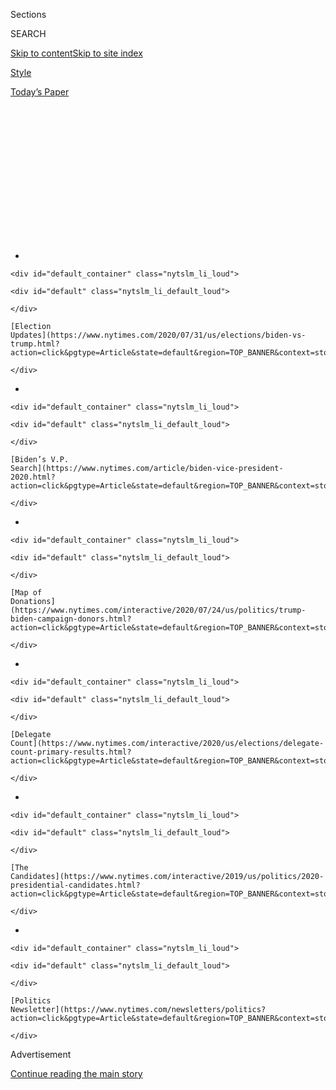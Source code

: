 <div id="app">

<div>

<div>

<div>

<div class="NYTAppHideMasthead css-1q2w90k e1suatyy0">

<div class="section css-ui9rw0 e1suatyy2">

<div class="css-eph4ug er09x8g0">

<div class="css-6n7j50">

</div>

<span class="css-1dv1kvn">Sections</span>

<div class="css-10488qs">

<span class="css-1dv1kvn">SEARCH</span>

</div>

[Skip to content](#site-content)[Skip to site
index](#site-index)

</div>

<div id="masthead-section-label" class="css-1wr3we4 eaxe0e00">

[Style](https://www.nytimes.com/section/style)

</div>

<div class="css-10698na e1huz5gh0">

</div>

</div>

<div id="masthead-bar-one" class="section hasLinks css-15hmgas e1csuq9d3">

<div class="css-uqyvli e1csuq9d0">

</div>

<div class="css-1uqjmks e1csuq9d1">

</div>

<div class="css-9e9ivx">

[](https://myaccount.nytimes.com/auth/login?response_type=cookie&client_id=vi)

</div>

<div class="css-1bvtpon e1csuq9d2">

[Today’s
Paper](https://www.nytimes.com/section/todayspaper)

</div>

</div>

</div>

</div>

<div data-aria-hidden="false">

<div id="site-content" data-role="main">

<div>

<div class="css-1aor85t" style="opacity:0.000000001;z-index:-1;visibility:hidden">

<div class="css-1hqnpie">

<div class="css-epjblv">

<span class="css-17xtcya">[Style](/section/style)</span><span class="css-x15j1o">|</span><span class="css-fwqvlz">Trump
White House Meets Its Match With Barstool
Sports</span>

</div>

<div class="css-k008qs">

<div class="css-1iwv8en">

<span class="css-18z7m18"></span>

<div>

</div>

</div>

<span class="css-1n6z4y">https://nyti.ms/2EDdzDC</span>

<div class="css-1705lsu">

<div class="css-4xjgmj">

<div class="css-4skfbu" data-role="toolbar" data-aria-label="Social Media Share buttons, Save button, and Comments Panel with current comment count" data-testid="share-tools">

  - 
  - 
  - 
  - 
    
    <div class="css-6n7j50">
    
    </div>

  - 

</div>

</div>

</div>

</div>

</div>

</div>

<div id="NYT_TOP_BANNER_REGION" class="css-13pd83m">

<div>

<div id="styln-elections-notifications-menu" class="section interactive-content interactive-size-medium css-1edisqu">

<div class="css-17ih8de interactive-body">

<div class="nytslm_innerContainer" data-aria-live="polite">

<div class="nytslm_title">

</div>

  - 
    
    <div id="default_container" class="nytslm_li_loud">
    
    <div id="default" class="nytslm_li_default_loud">
    
    </div>
    
    [Election
    Updates](https://www.nytimes.com/2020/07/31/us/elections/biden-vs-trump.html?action=click&pgtype=Article&state=default&region=TOP_BANNER&context=storylines_menu)
    
    </div>

  - 
    
    <div id="default_container" class="nytslm_li_loud">
    
    <div id="default" class="nytslm_li_default_loud">
    
    </div>
    
    [Biden’s V.P.
    Search](https://www.nytimes.com/article/biden-vice-president-2020.html?action=click&pgtype=Article&state=default&region=TOP_BANNER&context=storylines_menu)
    
    </div>

  - 
    
    <div id="default_container" class="nytslm_li_loud">
    
    <div id="default" class="nytslm_li_default_loud">
    
    </div>
    
    [Map of
    Donations](https://www.nytimes.com/interactive/2020/07/24/us/politics/trump-biden-campaign-donors.html?action=click&pgtype=Article&state=default&region=TOP_BANNER&context=storylines_menu)
    
    </div>

  - 
    
    <div id="default_container" class="nytslm_li_loud">
    
    <div id="default" class="nytslm_li_default_loud">
    
    </div>
    
    [Delegate
    Count](https://www.nytimes.com/interactive/2020/us/elections/delegate-count-primary-results.html?action=click&pgtype=Article&state=default&region=TOP_BANNER&context=storylines_menu)
    
    </div>

  - 
    
    <div id="default_container" class="nytslm_li_loud">
    
    <div id="default" class="nytslm_li_default_loud">
    
    </div>
    
    [The
    Candidates](https://www.nytimes.com/interactive/2019/us/politics/2020-presidential-candidates.html?action=click&pgtype=Article&state=default&region=TOP_BANNER&context=storylines_menu)
    
    </div>

  - 
    
    <div id="default_container" class="nytslm_li_loud">
    
    <div id="default" class="nytslm_li_default_loud">
    
    </div>
    
    [Politics
    Newsletter](https://www.nytimes.com/newsletters/politics?action=click&pgtype=Article&state=default&region=TOP_BANNER&context=storylines_menu)
    
    </div>

</div>

</div>

</div>

</div>

</div>

<div id="top-wrapper" class="css-1sy8kpn">

<div id="top-slug" class="css-l9onyx">

Advertisement

</div>

[Continue reading the main
story](#after-top)

<div class="ad top-wrapper" style="text-align:center;height:100%;display:block;min-height:250px">

<div id="top" class="place-ad" data-position="top" data-size-key="top">

</div>

</div>

<div id="after-top">

</div>

</div>

<div>

<div id="sponsor-wrapper" class="css-1hyfx7x">

<div id="sponsor-slug" class="css-19vbshk">

Supported by

</div>

[Continue reading the main
story](#after-sponsor)

<div id="sponsor" class="ad sponsor-wrapper" style="text-align:center;height:100%;display:block">

</div>

<div id="after-sponsor">

</div>

</div>

<div class="css-186x18t">

The Shindigger

</div>

<div class="css-1vkm6nb ehdk2mb0">

# Trump White House Meets Its Match With Barstool Sports

</div>

Trump admits he regrets some tweets during this fratty, swampy summer,
as nostalgia surges for Trump’s first underdog campaign and a more
uncertain future looms.

<div class="css-18e8msd">

<div class="css-vp77d3 epjyd6m0">

<div class="css-hus3qt ey68jwv0" data-aria-hidden="true">

[![Shawn
McCreesh](https://static01.nyt.com/images/2019/12/13/reader-center/author-shawn-mccreesh/author-shawn-mccreesh-thumbLarge.png
"Shawn McCreesh")](https://www.nytimes.com/by/shawn-mccreesh)

</div>

<div class="css-1baulvz">

By [<span class="css-1baulvz last-byline" itemprop="name">Shawn
McCreesh</span>](https://www.nytimes.com/by/shawn-mccreesh)

</div>

</div>

  - 
    
    <div class="css-ld3wwf e16638kd2">
    
    July 31,
    2020
    
    </div>

  - 
    
    <div class="css-4xjgmj">
    
    <div class="css-d8bdto" data-role="toolbar" data-aria-label="Social Media Share buttons, Save button, and Comments Panel with current comment count" data-testid="share-tools">
    
      - 
      - 
      - 
      - 
        
        <div class="css-6n7j50">
        
        </div>
    
      - 
    
    </div>
    
    </div>

</div>

</div>

<div class="section meteredContent css-1r7ky0e" name="articleBody" itemprop="articleBody">

<div class="css-79elbk" data-testid="photoviewer-wrapper">

<div class="css-z3e15g" data-testid="photoviewer-wrapper-hidden">

</div>

<div class="css-1a48zt4 ehw59r15" data-testid="photoviewer-children">

![<span class="css-16f3y1r e13ogyst0" data-aria-hidden="true">A clue: It
was President Trump in the White House with Dave
Portnoy.</span><span class="css-cnj6d5 e1z0qqy90" itemprop="copyrightHolder"><span class="css-1ly73wi e1tej78p0">Credit...</span><span>via
Barstool
Sports</span></span>](https://static01.nyt.com/images/2020/07/30/fashion/oakImage-1596134764009/oakImage-1596134764009-articleLarge.png?quality=75&auto=webp&disable=upscale)

</div>

</div>

<div class="css-1fanzo5 StoryBodyCompanionColumn">

<div class="css-53u6y8">

WASHINGTON — During the Clinton presidency, The New Republic billed
itself as the in-flight magazine of Air Force One. Former President
Obama loved The Atlantic. President Trump prefers Barstool Sports, the
sophomoric, in-your-face sports blog beloved by bros of all stripes.

The president —
who[noted](https://www.nytimes.com/2020/07/28/us/politics/trump-nobody-likes-me-walks-out-briefing.html)
this week that “Nobody likes me” — is always looking for a friendly ear
in the media. But unlike Fox News, the frat-boy blog turned media empire
is known more for its dude content — “Man Vs. Wasp Nest - Who Ya Got?”
reads one recent headline — and “Local Smokeshow of the Day” gallery of
babe photos than for its political coverage.

Barstool’s founder, Dave Portnoy, 43, began his first White House
sit-down last week with an appeal. “Your son’s a big fan of our website.
Even before this started, I was trying to get a retweet out of him for
about six months,” he said. He also complained to a sympathetic Mr.
Trump that Anthony Fauci, the nation’s top infectious disease specialist
currently grappling with [a raging deadly
pandemic](https://www.nytimes.com/interactive/2020/us/coronavirus-us-cases.html),
“is on my ‘X’ list, because every time he talks and says the country
should stay inside, my stocks tank.” The interview ended with Mr.
Portnoy dialing up his father for a surprise FaceTime call with the
president.

</div>

</div>

<div class="css-1fanzo5 StoryBodyCompanionColumn">

<div class="css-53u6y8">

And so groaned the Walter Cronkite-wannabes in Washington, of whom there
are many.

When Mr. Portnoy arrived at the White House complex, young staffers
clamored to take selfies with him. Eric Trump tweeted out a promo photo
of his father being interviewed, writing: “Two legends\!”

</div>

</div>

<div class="css-cfo9c3">

</div>

<div class="css-1fanzo5 StoryBodyCompanionColumn">

<div class="css-53u6y8">

Though Mr. Portnoy stated in his interview that he is “apolitical,” he
was ahead of the curve on the Trump movement when, in 2015, he announced
he would vote for the reality TV star. “I don’t care if he’s a joke,’’
[he
wrote](https://www.barstoolsports.com/blog/351804/im-officially-voting-for-donald-trump).
“I don’t care if he’s racist. I don’t care if he’s sexist. I don’t care
about any of it. I hope he stays in the race and I hope he wins. Why?
Because I love the fact that he is making other politicians squirm.”

Mr. Trump, in turn, had become familiar with Mr. Portnoy’s signature
pizza reviews and his appearances on Tucker Carlson, where Mr. Portnoy
has expressed uncertainty about Dr. Fauci and decried the overreach of
political
correctness.

<div id="NYT_MAIN_CONTENT_1_REGION" class="css-9tf9ac">

<div>

<div id="styln-nfldraft-updates-block" class="section interactive-content interactive-size-medium css-1ftcdic">

<div class="css-17ih8de interactive-body">

<div id="styln-briefing-block" data-asset-id="">

<div class="briefing-block-header-section">

# [Latest Updates: 2020 Election](https://www.nytimes.com/2020/07/31/us/elections/biden-vs-trump.html?action=click&pgtype=Article&state=default&region=MAIN_CONTENT_1&context=storylines_live_updates)

<div class="briefing-block-ts">

Updated 2020-08-01T01:26:45.732Z

</div>

</div>

  - [Kamala Harris, a top vice-presidential contender, confronts double
    standards.](https://www.nytimes.com/2020/07/31/us/elections/biden-vs-trump.html?action=click&pgtype=Article&state=default&region=MAIN_CONTENT_1&context=storylines_live_updates#link-29fdff45)
  - [Karen Bass and Susan Rice are rising on Biden’s vice-presidential
    shortlist.](https://www.nytimes.com/2020/07/31/us/elections/biden-vs-trump.html?action=click&pgtype=Article&state=default&region=MAIN_CONTENT_1&context=storylines_live_updates#link-13ec3d9c)
  - [Trump says Russian bounties to kill U.S. troops ‘never took
    place.’](https://www.nytimes.com/2020/07/31/us/elections/biden-vs-trump.html?action=click&pgtype=Article&state=default&region=MAIN_CONTENT_1&context=storylines_live_updates#link-49e9a016)

<div class="briefing-block-footer">

<div class="briefing-block-footer-meta">

[See more
updates](https://www.nytimes.com/2020/07/31/us/elections/biden-vs-trump.html?action=click&pgtype=Article&state=default&region=MAIN_CONTENT_1&context=storylines_live_updates)

</div>

</div>

</div>

</div>

</div>

</div>

</div>

Together, both men have a history of ugly remarks on sexual assault [and
race](https://www.nydailynews.com/sports/football/ny-barstool-sports-portnoy-racism-20200706-6qoawvrjbnce5cygbknhlp2wwe-story.html),
and are, to the delight of their respective fanboys, unlikely to ever
apologize. One of those mutual fans is [Elon
Musk](https://www.nytimes.com/2020/07/25/style/elon-musk-maureen-dowd.html),
the Tesla magnate and increasingly Trump-aligned brozilla, who tweeted
at Mr. Portnoy in May: “Please run for office. The politicians &
unelected bureaucrats who stole our liberty should be tarred, feathered
& thrown out of town\!”

In March, one of Mr. Portnoy’s colleagues [interviewed the Vice
President’s chief of
staff](https://www.barstoolsports.com/video/2198855/riggs-visits-white-house-grounds-for-coronavirus-interview-with-vp-chief-of-staff-marc-short),
Marc Short. More recently, White House press aides had been kicking
around the idea of a Barstool interview with Mr. Trump — a chat on Air
Force One was one thought — and ultimately settled on last Thursday, the
[opening
day](https://www.nytimes.com/2020/07/29/sports/baseball/mlb-season-coronavirus.html)
of baseball season, before reaching out to Barstool. (Through a
representative, Mr. Portnoy declined to be interviewed for this story.)

</div>

</div>

<div class="css-1fanzo5 StoryBodyCompanionColumn">

<div class="css-53u6y8">

As millennials continue to [cord-cut
ESPN](https://www.nytimes.com/2017/11/14/magazine/spurned-by-espn-barstool-sports-is-staying-on-offense.html)
into irrelevance, Trump aides have correctly identified Barstool Sports
and its network of popular podcasts and social media personalities as a
way to reach younger voters, a demographic [with
which](https://www.nytimes.com/2020/07/01/upshot/poll-trump-defectors-2020-election.html)
this president is underwater. It is both a cultural fit and an untapped
resource: A Morning Consult
[poll](https://morningconsult.com/2020/07/24/barstool-sports-trump-interview-polling/)
this week stated that “Barstool sports fans are younger, more Republican
and more politically engaged than the public overall.”

“He’s smart to reach out in that regard, it humanizes you,” said Sig
Rogich, a former media adviser to President George H.W. Bush. In his
time, Mr. Rogich facilitated successful collaborations between Bush I
and the National Collegiate Athletic Association and Sports Illustrated.
“If Trump can create connectivity with the sporting world, it’s a plus
for him. There’s no downside to it,” Mr. Rogich said.

Besides, maybe Washington is just the place for a guy like Mr. Portnoy
after all.

There are so many pink-hued Vineyard Vines shorts here in summer that
14th Street often resembles an Alaska salmon run in May. As Jim Webb,
the Democrat and former senator, once
[said](https://www.nytimes.com/2006/11/05/opinion/05brooks.html) about
the town’s defining work of architecture: “Watching the white phallus
that is the Washington Monument piercing the air like a bayonet, you
feel uplifted.” (Speak for yourself, dude\!)

There is something about working in the White House, in particular, that
inspires Greek life-like behavior. Nicholas Syrett, the author of “The
Company He Keeps: A History of White College Fraternities,” said the
similarities stem from “the degree to which it is both insular and
all-consuming in terms of socializing and work, and the degree to which
they would see themselves against either the world or against their
critics.”

With every administration, White House staffers cling to a culture of
conformity.

The idealistic, progressive bros who rode into town on the waves of
Obama’s historic victory were treated as young princes of the city, but
they became wary of a press corps that wanted every little piece of
them. Their modus operandi was to throw house parties, where they could
[do keg
stands](https://www.nytimes.com/2010/05/02/magazine/02obamastaff-t.html)
in peace. When Jon Favreau, then a young Obama speechwriter, and his
buddy Tommy Vietor, then a press aide, played a game of shirtless beer
pong at a Georgetown bar, they got burned when photos circulated.
Politico
[huffed](https://www.politico.com/story/2010/06/are-obama-staffers-overexposed-038374)
that the administration’s critics saw the aides as behaving like two
“frat boys in the midst of two wars and the Gulf oil spill.”

Mr. Vietor said the culture of the Obama White House doesn’t even
compare to what came after it. “I’d argue that the big cultural problem
with this White House is hiring white nationalists like Stephen Miller,”
he said. “Put down the tiki torch and pick up a baseball.”

</div>

</div>

<div class="css-1fanzo5 StoryBodyCompanionColumn">

<div class="css-53u6y8">

For Trump aides, the perils of overexposure are well-known. Mr. Miller
and other senior officials have been scorned or yelled at in
restaurants. Some younger aides choose to go incognito altogether,
inventing alternate identities if they meet someone while out — like one
press wrangler who pretends to be a real estate agent. Others spout the
ultimate D.C. safe words: “I work in fund-raising.”

Spend a Saturday night with young Trump staffers and one hears basic
things like “Alexa, play Top 40\!” Vodka shots are administered in
plastic TRUMP PENCE 2016 campaign cups. Nostalgia rules for the days of
the first scrappy campaign, when victory seemed impossible and everyone
doubted them.

A major Trump White House watering hole is Mission Navy Yard, a bar near
the baseball stadium where the Nationals play. One low-level National
Security Council staffer even moonlit as a bartender there. Another spot
is “The Lot,” across the Potomac, in Arlington, where aides congregate
with buckets of [White
Claw](https://www.nytimes.com/2019/09/05/style/white-claw-popular-memes.html),
the boozy seltzer drink.

With Ivanka and Melania as the models for women, the understated Tory
Burch flats and tight ponytails are out; in are the knee-high boots,
party dresses and big blowouts. The Trump White House has a Palm Beach
look. Aides keep stilettos in desk drawers, should they be called into
the Oval.

The men may have it worse. The Washington Post
[reported](https://www.washingtonpost.com/investigations/behind-the-chaos-office-that-vets-trump-appointees-plagued-by-inexperience/2018/03/30/cde31a1a-28a3-11e8-ab19-06a445a08c94_story.html)
that, earlier in the first term, Trump bros vaped and engaged in
“Icing,” in which Smirnoff Ice bottles are hidden and must be
chugged when discovered, a game familiar to anyone who spent the early
2000s in a dorm.

A 2011 [YouTube video](https://www.youtube.com/watch?v=9Ggia03nT40) of
Johnny McEntee, then at University of Connecticut and now a high-ranking
Trump official, landing amazing football trickshots is the stuff of bro
legend in this West Wing.

</div>

</div>

<div class="css-cfo9c3">

</div>

<div class="css-1fanzo5 StoryBodyCompanionColumn">

<div class="css-53u6y8">

But there is an upside to this Barstool-Trump match made in bro-town.
Real Trumpologists will note that Mr. Portnoy’s friendly interview
yielded something ultrarare from this president: a moment of contrition.

In the interview, Mr. Trump allowed that he does often regret his time
on Twitter (a platform on which he has recently suggested,
[incorrectly](https://www.nytimes.com/2020/07/30/us/politics/trump-postpone-election.html),
that he can delay November’s election). “It used to be in the old days
before this, you’d write a letter and you’d say, ‘This letter is really
bad.’ You put it on your desk and you go back tomorrow and you say, ‘Oh,
I’m glad I didn’t send it,’” the president said. “But we don’t do that
with Twitter. We put it out instantaneously, we feel great, and then you
start getting phone calls, ‘Did you really say this?’ I say, ‘What’s
wrong with that?’ And you find a lot of things.

“You know what I find?” said Mr. Trump. “It’s not the tweets. It’s the
retweets that get you in
trouble.”

</div>

</div>

<div>

</div>

</div>

<div>

</div>

<div>

</div>

<div id="NYT_BELOW_MAIN_CONTENT_REGION">

<div>

<div id="STLYN_guide_v1_STYLN_guide_a" class="section css-l08pwh interactive-content interactive-size-medium">

<div class="css-17ih8de interactive-body">

<div class="g-story g-freebird g-max-limit" data-preview-slug="styln-scroll-guide">

</div>

<div id="g-electionguide-id" class="g-electionguide">

<div class="g-electionguide-container">

<div class="g-electionguide-wrapper">

<div class="g-electionguide-logo">

</div>

# Our 2020 Election Guide

Updated July 31, 2020

  - 
    
    -----
    
    ## The Latest
    
      - President Trump’s assault on the Postal Service is intersecting
        with his attacks on mail-in voting. [Voting rights groups say it
        is a recipe for
        disaster.](https://www.nytimes.com/2020/07/31/us/politics/trump-usps-mail-delays.html?action=click&pgtype=Article&state=default&region=BELOW_MAIN_CONTENT&context=storylines_guide)

  - 
    
    -----
    
    ## Biden’s V.P. Search
    
      - [Here are 13
        women](https://www.nytimes.com/article/biden-vice-president-2020.html?action=click&pgtype=Article&state=default&region=BELOW_MAIN_CONTENT&context=storylines_guide)
        who have been under consideration to be Joe Biden’s running
        mate, and why each might be chosen — and might not be.

  - 
    
    -----
    
    ## Keep Up With Our Coverage
    
      - Get an
        [email](https://www.nytimes.com/newsletters/politics?action=click&pgtype=Article&state=default&region=BELOW_MAIN_CONTENT&context=storylines_guide)
        recapping the day’s news
    
    <!-- end list -->
    
      - Download our mobile app on
        [iOS](https://apps.apple.com/us/app/nytimes/id284862083?ls=1&mat_click_id=5c79ae7455014fd1bd66b5610c05b8f2-20191112-16948&referrer=mat_click_id%3D5c79ae7455014fd1bd66b5610c05b8f2-20191112-16948%26link_click_id%3D722930677036718082)
        and
        [Android](http://a.localytics.com/android?id=com.nytimes.android&referrer=utm_source%3Dother_nyt_mobile_web%26utm_medium%3DWeb%2520page%26utm_term%3DGeneral%2520Mobile%2520Page%26utm_campaign%3DNYT%2520Mobile%2520General%2520Page)
        and turn on Breaking News and Politics alerts

</div>

</div>

</div>

</div>

</div>

</div>

</div>

<div>

</div>

<div>

<div id="bottom-wrapper" class="css-1ede5it">

<div id="bottom-slug" class="css-l9onyx">

Advertisement

</div>

[Continue reading the main
story](#after-bottom)

<div id="bottom" class="ad bottom-wrapper" style="text-align:center;height:100%;display:block;min-height:90px">

</div>

<div id="after-bottom">

</div>

</div>

</div>

</div>

</div>

## Site Index

<div>

</div>

## Site Information Navigation

  - [© <span>2020</span> <span>The New York Times
    Company</span>](https://help.nytimes.com/hc/en-us/articles/115014792127-Copyright-notice)

<!-- end list -->

  - [NYTCo](https://www.nytco.com/)
  - [Contact
    Us](https://help.nytimes.com/hc/en-us/articles/115015385887-Contact-Us)
  - [Work with us](https://www.nytco.com/careers/)
  - [Advertise](https://nytmediakit.com/)
  - [T Brand Studio](http://www.tbrandstudio.com/)
  - [Your Ad
    Choices](https://www.nytimes.com/privacy/cookie-policy#how-do-i-manage-trackers)
  - [Privacy](https://www.nytimes.com/privacy)
  - [Terms of
    Service](https://help.nytimes.com/hc/en-us/articles/115014893428-Terms-of-service)
  - [Terms of
    Sale](https://help.nytimes.com/hc/en-us/articles/115014893968-Terms-of-sale)
  - [Site
    Map](https://spiderbites.nytimes.com)
  - [Help](https://help.nytimes.com/hc/en-us)
  - [Subscriptions](https://www.nytimes.com/subscription?campaignId=37WXW)

</div>

</div>

</div>

</div>
